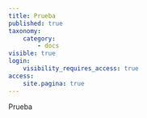 ```yaml
---
title: Prueba
published: true
taxonomy:
    category:
        - docs
visible: true
login:
    visibility_requires_access: true
access:
    site.pagina: true
---
```


Prueba